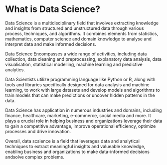 # What is Data Science?

Data Science is a multidisciplinary field that involves extracting knowledge and insights from structured and unstructured data through various process, techniques, and algorithms. It combines elements from statistics, mathematics, computer science and domain knowledge to analyse and interpret data and make informed decisions.

Data Science Encompasses a wide range of activities, including data collection, data cleaning and preprocessing, explanatory data analysis, data visualisation, statistical modelling, machine learning and predictive analytics.

Data Scientists utilize programming language like Python or R, along with tools and libraries specifically designed for data analysis and machine learning, to work with large datasets and develop models and algorithms to train models that can make predictions or uncover hidden patterns in the data.

Data Science has application in numerous industries and domains, including finance, healthcare, marketing, e-commerce, social media and more. It plays a crucial role in helping business and organizations leverage their data to gain a competitive advantage, improve operational efficiency, optimize processes and drive innovation.

Overall, data scsience is a field that leverages data and analytical techniques to extract meaningful insights and valueable knowledge, enabling business and organizations to make data-informed decisions andsolve complex problems.


